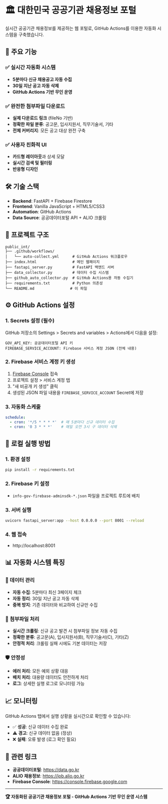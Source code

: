 # 🏛️ 대한민국 공공기관 채용정보 포털

실시간 공공기관 채용정보를 제공하는 웹 포털로, GitHub Actions를 이용한 자동화 시스템을 구축했습니다.

## 🚀 주요 기능

### ✅ 실시간 자동화 시스템
- **5분마다 신규 채용공고 자동 수집**
- **30일 지난 공고 자동 삭제**
- **GitHub Actions 기반 무인 운영**

### ✅ 완전한 첨부파일 다운로드
- **실제 다운로드 링크** (fileNo 기반)
- **정확한 파일 분류**: 공고문, 입사지원서, 직무기술서, 기타
- **전체 커버리지**: 모든 공고 대상 완전 구축

### ✅ 사용자 친화적 UI
- **카드형 레이아웃**과 상세 모달
- **실시간 검색 및 필터링**
- **반응형 디자인**

## 🛠️ 기술 스택

- **Backend**: FastAPI + Firebase Firestore
- **Frontend**: Vanilla JavaScript + HTML5/CSS3
- **Automation**: GitHub Actions
- **Data Source**: 공공데이터포털 API + ALIO 크롤링

## 📁 프로젝트 구조

```
public_int/
├── .github/workflows/
│   └── auto-collect.yml      # GitHub Actions 워크플로우
├── index.html                # 메인 웹페이지
├── fastapi_server.py         # FastAPI 백엔드 서버
├── data_collector.py         # 데이터 수집 시스템
├── github_auto_collector.py  # GitHub Actions용 자동 수집기
├── requirements.txt          # Python 의존성
└── README.md                # 이 파일
```

## ⚙️ GitHub Actions 설정

### 1. Secrets 설정 (필수)

GitHub 저장소의 Settings > Secrets and variables > Actions에서 다음을 설정:

```
GOV_API_KEY: 공공데이터포털 API 키
FIREBASE_SERVICE_ACCOUNT: Firebase 서비스 계정 JSON (전체 내용)
```

### 2. Firebase 서비스 계정 키 생성

1. [Firebase Console](https://console.firebase.google.com) 접속
2. 프로젝트 설정 > 서비스 계정 탭
3. "새 비공개 키 생성" 클릭
4. 생성된 JSON 파일 내용을 `FIREBASE_SERVICE_ACCOUNT` Secret에 저장

### 3. 자동화 스케줄

```yaml
schedule:
  - cron: '*/5 * * * *'  # 매 5분마다 신규 데이터 수집
  - cron: '0 3 * * *'    # 매일 오전 3시 구 데이터 삭제
```

## 🚀 로컬 실행 방법

### 1. 환경 설정
```bash
pip install -r requirements.txt
```

### 2. Firebase 키 설정
- `info-gov-firebase-adminsdk-*.json` 파일을 프로젝트 루트에 배치

### 3. 서버 실행
```bash
uvicorn fastapi_server:app --host 0.0.0.0 --port 8001 --reload
```

### 4. 웹 접속
- http://localhost:8001

## 📊 자동화 시스템 특징

### 🔄 데이터 관리
- **자동 수집**: 5분마다 최신 3페이지 체크
- **자동 정리**: 30일 지난 공고 자동 삭제
- **중복 방지**: 기존 데이터와 비교하여 신규만 수집

### 📎 첨부파일 처리
- **실시간 크롤링**: 신규 공고 발견 시 첨부파일 정보 자동 수집
- **정확한 분류**: 공고문(A), 입사지원서(B), 직무기술서(C), 기타(Z)
- **안정적 처리**: 크롤링 실패 시에도 기본 데이터는 저장

### 🛡️ 안정성
- **에러 처리**: 모든 예외 상황 대응
- **배치 처리**: 대용량 데이터도 안전하게 처리
- **로그**: 상세한 실행 로그로 모니터링 가능

## 📈 모니터링

GitHub Actions 탭에서 실행 상황을 실시간으로 확인할 수 있습니다:

- ✅ **성공**: 신규 데이터 수집 완료
- ⚠️ **경고**: 신규 데이터 없음 (정상)
- ❌ **실패**: 오류 발생 (로그 확인 필요)

## 🔗 관련 링크

- **공공데이터포털**: https://data.go.kr
- **ALIO 채용정보**: https://job.alio.go.kr
- **Firebase Console**: https://console.firebase.google.com

---

**🏆 자동화된 공공기관 채용정보 포털 - GitHub Actions 기반 무인 운영 시스템**